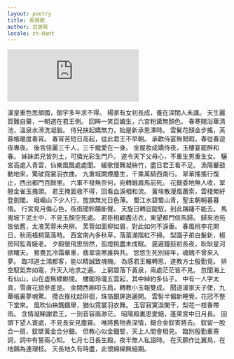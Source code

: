 ```yaml
---
layout: poetry
title: 長恨歌
author: 白居易
locale: zh-Hant
---
```


<iframe style="border: 0; height: 120px;" src="https://bandcamp.com/EmbeddedPlayer/album=520012298/size=large/bgcol=ffffff/linkcol=0687f5/tracklist=false/artwork=small/track=600099668/transparent=true/" seamless><a href="https://feeshy.bandcamp.com/album/ends-of-nihil">ends of nihil by feeshy</a></iframe>

漢皇重色思傾國，御宇多年求不得。
楊家有女初長成，養在深閨人未識。
天生麗質難自棄，一朝選在君王側。
回眸一笑百媚生，六宮粉黛無顏色。
春寒賜浴華清池，溫泉水滑洗凝脂。
侍兒扶起嬌無力，始是新承恩澤時。
雲鬢花顏金步搖，芙蓉帳暖度春宵。
春宵苦短日高起，從此君王不早朝。
承歡侍宴無閒暇，春從春遊夜專夜。
後宮佳麗三千人，三千寵愛在一身。
金屋妝成嬌侍夜，玉樓宴罷醉和春。
姊妹弟兄皆列土，可憐光彩生門戶。
遂令天下父母心，不重生男重生女。
驪宮高處入青雲，仙樂風飄處處聞。
緩歌慢舞凝絲竹，盡日君王看不足。
漁陽鼙鼓動地來，驚破霓裳羽衣曲。
九重城闕煙塵生，千乘萬騎西南行。
翠華搖搖行復止，西出都門百餘里。
六軍不發無奈何，宛轉蛾眉馬前死。
花鈿委地無人收，翠翹金雀玉搔頭。
君王掩面救不得，回看血淚相和流。
黃埃散漫風蕭索，雲棧縈紆登劍閣。
峨嵋山下少人行，旌旗無光日色薄。
蜀江水碧蜀山青，聖主朝朝暮暮情。
行宮見月傷心色，夜雨聞鈴腸斷聲。
天旋日轉迴龍馭，到此躊躇不能去。
馬嵬坡下泥土中，不見玉顏空死處。
君臣相顧盡沾衣，東望都門信馬歸。
歸來池苑皆依舊，太液芙蓉未央柳。
芙蓉如面柳如眉，對此如何不淚垂。
春風桃李花開日，秋雨梧桐葉落時。
西宮南內多秋草，落葉滿階紅不掃。
梨園子弟白髮新，椒房阿監青娥老。
夕殿螢飛思悄然，孤燈挑盡未成眠。
遲遲鐘鼓初長夜，耿耿星河欲曙天。
鴛鴦瓦冷霜華重，翡翠衾寒誰與共。
悠悠生死別經年，魂魄不曾來入夢。
臨邛道士鴻都客，能以精誠致魂魄。
為感君王輾轉思，遂教方士殷勤覓。
排空馭氣奔如電，升天入地求之遍。
上窮碧落下黃泉，兩處茫茫皆不見。
忽聞海上有仙山，山在虛無縹緲間。
樓閣玲瓏五雲起，其中綽約多仙子。
中有一人字太真，雪膚花貌參差是。
金闕西廂叩玉扃，轉教小玉報雙成。
聞道漢家天子使，九華帳裏夢魂驚。
攬衣推枕起徘徊，珠箔銀屏迤邐開。
雲髻半偏新睡覺，花冠不整下堂來。
風吹仙袂飄颻舉，猶似霓裳羽衣舞。
玉容寂寞淚闌干，梨花一枝春帶雨。
含情凝睇謝君王，一別音容兩渺茫。
昭陽殿裏恩愛絕，蓬萊宮中日月長。
回頭下望人寰處，不見長安見塵霧。
唯將舊物表深情，鈿合金釵寄將去。
釵留一股合一扇，釵擘黃金合分鈿。
但教心似金鈿堅，天上人間會相見。
臨別殷勤重寄詞，詞中有誓兩心知。
七月七日長生殿，夜半無人私語時。
在天願作比翼鳥，在地願為連理枝。
天長地久有時盡，此恨綿綿無絕期。